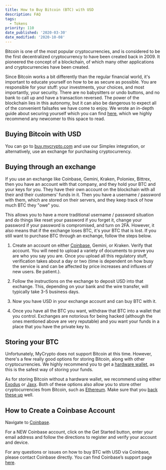 ```yaml
---
title: How to Buy Bitcoin (BTC) with USD
description: FAQ
tags:
  - Tokens
priority: 110
date_published: '2020-03-30'
date_modified: '2020-10-08'
---
```


Bitcoin is one of the most popular cryptocurrencies, and is considered to be the first decentralized cryptocurrency to have been created back in 2009. It pioneered the concept of a blockchain, of which many other applications and cryptocurrencies have been created.

Since Bitcoin works a bit differently than the regular financial world, it's important to educate yourself on how to be as secure as possible. You are responsible for your stuff: your investments, your choices, and most importantly, your security. There are no babysitters or undo buttons, and no bank to call up and have a transaction reversed. The power of the blockchain lies in this autonomy, but it can also be dangerous to expect all of the convenient failsafes we have come to enjoy. We wrote an in-depth guide about securing yourself which you can find [here](/staying-safe/protecting-yourself-and-your-funds), which we highly recommend any newcomer to this space to read.

## Buying Bitcoin with USD

You can go to [buy.mycrypto.com](https://buy.mycrypto.com/) and use our Simplex integration, or alternatively, use an exchange for purchasing cryptocurrency.

## Buying through an exchange

If you use an exchange like Coinbase, Gemini, Kraken, Poloniex, Bittrex, then you have an account with that company, and they hold your BTC and your keys for you. They have their own account on the blockchain with all their and their customers' funds in it. Then you have a username / password with them, which are stored on their servers, and they keep track of how much BTC they "owe" you.

This allows you to have a more traditional username / password situation and do things like reset your password if you forget it, change your password if your password is compromised, and turn on 2FA. However, it also means that if the exchange loses BTC, it's your BTC that is lost. If you still want to purchase BTC through an exchange, follow the steps below.

1. Create an account on either [Coinbase](https://coinbase-consumer.sjv.io/0aAeR), Gemini, or Kraken.
   Verify that account. You will need to upload a variety of documents to prove you are who you say you are. Once you upload all this regulatory stuff, verification takes about a day or two (time is dependent on how busy the service is and can be affected by price increases and influxes of new users. Be patient.).

2. Follow the instructions on the exchange to deposit USD into that exchange. This, depending on your bank and the wire transfer, will typically take 3-5 business days.

3. Now you have USD in your exchange account and can buy BTC with it.

4. Once you have all the BTC you want, withdraw that BTC into a wallet that you control. Exchanges are notorious for being hacked (although the ones mentioned above are very reputable) and you want your funds in a place that you have the private key to.

## Storing your BTC

Unfortunately, MyCrypto does not support Bitcoin at this time. However, there's a few really good options for storing Bitcoin, along with other cryptocurrencies. We highly recommend you to get a [hardware wallet](/staying-safe/hardware-wallet-recommendations), as this is the safest way of storing your funds.

As for storing Bitcoin without a hardware wallet, we recommend using either [Exodus](https://www.exodus.io/) or [Jaxx](https://jaxx.io/). Both of these options also allow you to store other cryptocurrencies from Bitcoin, such as [Ethereum](/how-to/getting-started/how-to-buy-eth-with-usd). Make sure that you [back these up](/how-to/backup-restore/how-to-save-back-up-your-wallet) well.

## How to Create a Coinbase Account

Navigate to [Coinbase](https://coinbase-consumer.sjv.io/0aAeR).

For a NEW Coinbase account, click on the Get Started button, enter your email address and follow the directions to register and verify your account and device.

For any questions or issues on how to buy BTC with USD via Coinbase, please contact Coinbase directly. You can find Coinbase’s support page [here](https://support.coinbase.com/).
